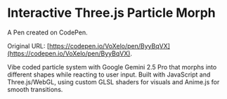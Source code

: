# Interactive Three.js Particle Morph

A Pen created on CodePen.

Original URL: [https://codepen.io/VoXelo/pen/ByyBqVX](https://codepen.io/VoXelo/pen/ByyBqVX).

Vibe coded particle system with Google Gemini 2.5 Pro that morphs into different shapes while reacting to user input. Built with JavaScript and Three.js/WebGL, using custom GLSL shaders for visuals and Anime.js for smooth transitions.